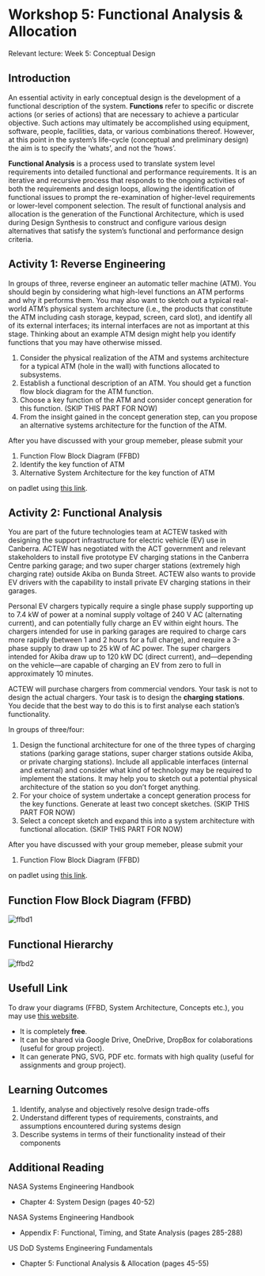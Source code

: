 # Workshop 5: Functional Analysis & Allocation 

Relevant lecture: Week 5: Conceptual Design 

## Introduction 

An essential activity in early conceptual design is the development of a functional description of the system. **Functions** refer to specific or discrete actions (or series of actions) that are necessary to achieve a particular objective. Such actions may ultimately be accomplished using equipment, software, people, facilities, data, or various combinations thereof. However, at this point in the system’s life-cycle (conceptual and preliminary design) the aim is to specify the ‘whats’, and not the ‘hows’. 

**Functional Analysis** is a process used to translate system level requirements into detailed functional and performance requirements. It is an iterative and recursive process that responds to the ongoing activities of both the requirements and design loops, allowing the identification of functional issues to prompt the re-examination of higher-level requirements or lower-level component selection. The result of functional analysis and allocation is the generation of the Functional Architecture, which is used during Design Synthesis to construct and configure various design alternatives that satisfy the system’s functional and performance design criteria.   

## Activity 1: Reverse Engineering 
In groups of three, reverse engineer an automatic teller machine (ATM). You should begin by considering what high-level functions an ATM performs and why it performs them. You may also want to sketch out a typical real-world ATM’s physical system architecture (i.e., the products that constitute the ATM including cash storage, keypad, screen, card slot), and identify all of its external interfaces; its internal interfaces are not as important at this stage. Thinking about an example ATM design might help you identify functions that you may have otherwise missed. 

 1. Consider the physical realization of the ATM and systems architecture for a typical ATM (hole in the wall) with functions allocated to subsystems.   
 2. Establish a functional description of an ATM.  You should get a function flow block diagram for the ATM function. 
 3. Choose a key function of the ATM and consider concept generation for this function. (SKIP THIS PART FOR NOW)
 4. From the insight gained in the concept generation step, can you propose an alternative systems architecture for the function of the ATM.  

After you have discussed with your group memeber, please submit your
 1. Function Flow Block Diagram (FFBD)
 2. Identify the key function of ATM
 3. Alternative System Architecture for the key function of ATM

on padlet using [this link](https://anu.padlet.org/u6554505/workshop-5-functional-analysis-allocation-domyzn1vg9yrs0m5).


## Activity 2: Functional Analysis 
You are part of the future technologies team at ACTEW tasked with designing the support infrastructure for electric vehicle (EV) use in Canberra. ACTEW has negotiated with the ACT government and relevant stakeholders to install five prototype EV charging stations in the Canberra Centre parking garage; and two super charger stations (extremely high charging rate) outside Akiba on Bunda Street. ACTEW also wants to provide EV drivers with the capability to install private EV charging stations in their garages. 

Personal EV chargers typically require a single phase supply supporting up to 7.4 kW of power at a nominal supply voltage of 240 V AC (alternating current), and can potentially fully charge an EV within eight hours. The chargers intended for use in parking garages are required to charge cars more rapidly (between 1 and 2 hours for a full charge), and require a 3-phase supply to draw up to 25 kW of AC power. The super chargers intended for Akiba draw up to 120 kW DC (direct current), and—depending on the vehicle—are capable of charging an EV from zero to full in approximately 10 minutes.  

ACTEW will purchase chargers from commercial vendors. Your task is not to design the actual chargers. Your task is to design the **charging stations**. You decide that the best way to do this is to first analyse each station’s functionality. 

In groups of three/four: 

1. Design the functional architecture for one of the three types of charging stations (parking garage stations, super charger stations outside Akiba, or private charging stations). Include all applicable interfaces (internal and external) and consider what kind of technology may be required to implement the stations. It may help you to sketch out a potential physical architecture of the station so you don’t forget anything. 
2. For your choice of system undertake a concept generation process for the key functions.  Generate at least two concept sketches. (SKIP THIS PART FOR NOW)
3. Select a concept sketch and expand this into a system architecture with functional allocation.  (SKIP THIS PART FOR NOW)


After you have discussed with your group memeber, please submit your
 1. Function Flow Block Diagram (FFBD)

on padlet using [this link](https://anu.padlet.org/u6554505/workshop-5-functional-analysis-allocation-domyzn1vg9yrs0m5).

## Function Flow Block Diagram (FFBD)

![ffbd1](https://user-images.githubusercontent.com/125527438/226911328-1f57b3fd-5323-45e9-a3bd-0dd12b20f1f0.png)

## Functional Hierarchy

![ffbd2](https://user-images.githubusercontent.com/125527438/226911455-c7af7104-3d04-403f-9172-f0ad7db56265.png)


## Usefull Link

To draw your diagrams (FFBD, System Architecture, Concepts etc.), you may use [this website](https://app.diagrams.net/).
 * It is completely **free**.
 * It can be shared via Google Drive, OneDrive, DropBox for colaborations (useful for group project).
 * It can generate PNG, SVG, PDF etc. formats with high quality (useful for assignments and group project).


## Learning Outcomes 

1. Identify, analyse and objectively resolve design trade-offs 
2. Understand different types of requirements, constraints, and assumptions encountered during systems design 
3. Describe systems in terms of their functionality instead of their components 

## Additional Reading   

NASA Systems Engineering Handbook 

  * Chapter 4: System Design (pages 40-52) 

NASA Systems Engineering Handbook 

  * Appendix F: Functional, Timing, and State Analysis (pages 285-288) 

US DoD Systems Engineering Fundamentals 

  * Chapter 5: Functional Analysis & Allocation (pages 45-55) 




